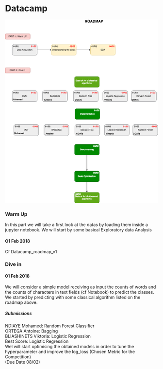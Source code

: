 # Datacamp
![alt text](/datacamp_roadmap_v1.png)

### Warm Up
In this part we will take a first look at the datas by loading them inside a jupyter notebook. We will start by some basical Exploratory data Analysis
#### O1 Feb 2018
Cf Datacamp_roadmap_v1
### Dive in
#### 01 Feb 2018
We will consider a simple model receiving as input the counts of words and the counts of characters in text fields (cf Notebook) to predict the classes.
We started by predicting with some classical algorithm listed on the roadmap above.

##### Submissions
NDIAYE Mohamed: Random Forest Classifier <br/>
ORTEGA Antoine: Bagging <br/>
BLIASHINETS Viktoria: Logistic Regression <br/>
Best Score: Logistic Regression <br/>
Wel will start optimising the obtained models in order to tune the hyperparameter and improve the log_loss (Chosen Metric for the Competition) <br/>
(Due Date 08/02)
